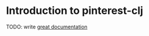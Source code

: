 # Introduction to pinterest-clj

TODO: write [great documentation](http://jacobian.org/writing/what-to-write/)
